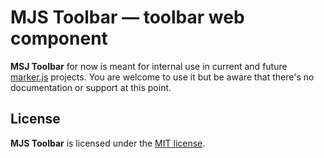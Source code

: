 # MJS Toolbar &mdash; toolbar web component

**MSJ Toolbar** for now is meant for internal use in current and future [marker.js](https://markerjs.com) projects. You are welcome to use it but be aware that there's no documentation or support at this point.

## License
**MJS Toolbar** is licensed under the [MIT license](./LICENSE).
